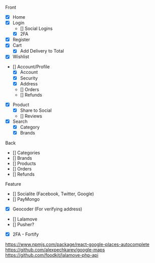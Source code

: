 Front
- [x] Home
- [x] Login
    - [] Social Logins
    - [x] 2FA 
- [x] Register
- [x] Cart
    - [x] Add Delivery to Total
- [x] Wishlist
- [] Account/Profile
    - [x] Account
    - [x] Security
    - [x] Address
    - [] Orders
    - [] Refunds
- [x] Product
    - [x] Share to Social
    - [] Reviews 
- [x] Search
    - [x] Category
    - [x] Brands

Back
- [] Categories
- [] Brands
- [] Products
- [] Orders
- [] Refunds

Feature
- [] Socialite (Facebook, Twitter, Google)
- [] PayMongo
- [x] Geocoder (For verifying address)
- [] Lalamove
- [] Pusher?
- [x] 2FA - Fortify

https://www.npmjs.com/package/react-google-places-autocomplete
https://github.com/alexpechkarev/google-maps
https://github.com/foodkit/lalamove-php-api
